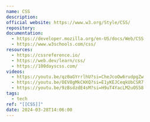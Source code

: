 ```yaml
---
name: CSS
description: 
official website: https://www.w3.org/Style/CSS/
repository: 
documentation:
  - https://developer.mozilla.org/en-US/docs/Web/CSS
  - https://www.w3schools.com/css/
resources:
  - https://cssreference.io/
  - https://web.dev/learn/css/
  - https://100dayscss.com/
videos:
  - https://youtu.be/qz0aGYrrlhU?si=CheJcoOw6rudpgZw
  - https://youtu.be/OEV8gMkCHXQ?si=E1yKEJCeqkUbCSR7
  - https://youtu.be/9zBsdzdE4sM?si=H9uT4YacLM2uOS58
tags:
  - tech
ref: "[[CSS]]"
date: 2024-03-28T14:06:00
---
```

